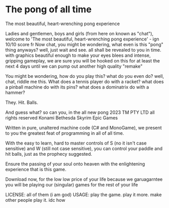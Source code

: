 # The pong of all time
 The most beautiful, heart-wrenching pong experience


Ladies and gentlemen, boys and girls (from here on known as "chat"), welcome to 'The most beautiful, heart-wrenching pong experience' - ign 10/10 score fr
Now chat, you might be wondering, what even is this "pong" thing anyways? well, just wait and see. all shall be revealed to you in time.
with graphics beautiful enough to make your eyes blees and intense, gripping gameplay, we are sure you will be hooked on this for at least the next 4 days until we can pump out another high quality "remake"

You might be wondering, how do you play this? what do you even do? well, chat, riddle me this.
What does a tennis player do with a racket?
what does a pinball machine do with its pins?
what does a dominatrix do with a hammer?

They.
Hit.
Balls.

And guess what?
so can you, in the all new pong 2023 TM PTY LTD all rights reserved Konami Bethesda Skyrim Epic Games

Written in pure, unaltered machine code (C# and MonoGame), we present to you the greatest feat of programming in all of all time.

With the easy to learn, hard to master controls of S (no it isn't case sensitive) and W (still not case sensitive), you can control your paddle and hit balls, just as the prophecy suggested.

Ensure the passing of your soul onto heaven with the enlightening experience that is this game.

Download now, for the low low price of your life because we garuagarntee you will be playing our (singular) games for the rest of your life

LICENSE: all of them (i am god)
USAGE: play the game. play it more. make other people play it. idc how